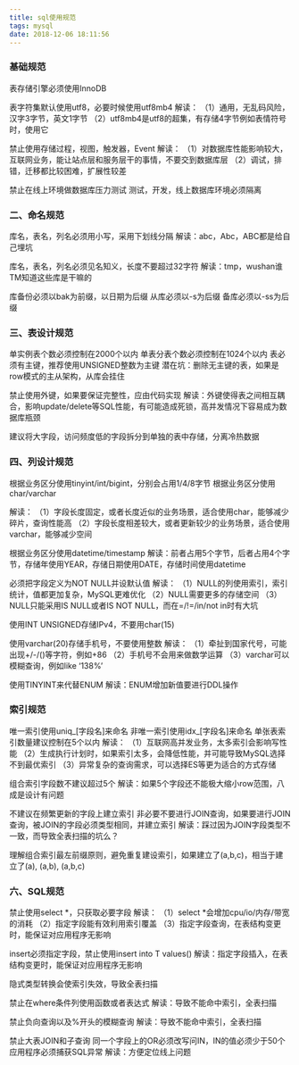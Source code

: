 ```yaml
---
title: sql使用规范
tags: mysql
date: 2018-12-06 18:11:56
---
```


### 基础规范
表存储引擎必须使用InnoDB

表字符集默认使用utf8，必要时候使用utf8mb4
解读：
（1）通用，无乱码风险，汉字3字节，英文1字节
（2）utf8mb4是utf8的超集，有存储4字节例如表情符号时，使用它

禁止使用存储过程，视图，触发器，Event
解读：
（1）对数据库性能影响较大，互联网业务，能让站点层和服务层干的事情，不要交到数据库层
（2）调试，排错，迁移都比较困难，扩展性较差

禁止在线上环境做数据库压力测试
测试，开发，线上数据库环境必须隔离

### 二、命名规范
库名，表名，列名必须用小写，采用下划线分隔
解读：abc，Abc，ABC都是给自己埋坑

库名，表名，列名必须见名知义，长度不要超过32字符
解读：tmp，wushan谁TM知道这些库是干嘛的

库备份必须以bak为前缀，以日期为后缀
从库必须以-s为后缀
备库必须以-ss为后缀

### 三、表设计规范
单实例表个数必须控制在2000个以内
单表分表个数必须控制在1024个以内
表必须有主键，推荐使用UNSIGNED整数为主键
潜在坑：删除无主键的表，如果是row模式的主从架构，从库会挂住

禁止使用外键，如果要保证完整性，应由代码实现
解读：外键使得表之间相互耦合，影响update/delete等SQL性能，有可能造成死锁，高并发情况下容易成为数据库瓶颈

建议将大字段，访问频度低的字段拆分到单独的表中存储，分离冷热数据

### 四、列设计规范
根据业务区分使用tinyint/int/bigint，分别会占用1/4/8字节
根据业务区分使用char/varchar

解读：
（1）字段长度固定，或者长度近似的业务场景，适合使用char，能够减少碎片，查询性能高
（2）字段长度相差较大，或者更新较少的业务场景，适合使用varchar，能够减少空间

根据业务区分使用datetime/timestamp
解读：前者占用5个字节，后者占用4个字节，存储年使用YEAR，存储日期使用DATE，存储时间使用datetime

必须把字段定义为NOT NULL并设默认值
解读：
（1）NULL的列使用索引，索引统计，值都更加复杂，MySQL更难优化
（2）NULL需要更多的存储空间
（3）NULL只能采用IS NULL或者IS NOT NULL，而在=/!=/in/not in时有大坑

使用INT UNSIGNED存储IPv4，不要用char(15)

使用varchar(20)存储手机号，不要使用整数
解读：
（1）牵扯到国家代号，可能出现+/-/()等字符，例如+86
（2）手机号不会用来做数学运算
（3）varchar可以模糊查询，例如like ‘138%’

使用TINYINT来代替ENUM
解读：ENUM增加新值要进行DDL操作

### 索引规范
唯一索引使用uniq_[字段名]来命名
非唯一索引使用idx_[字段名]来命名
单张表索引数量建议控制在5个以内
解读：
（1）互联网高并发业务，太多索引会影响写性能
（2）生成执行计划时，如果索引太多，会降低性能，并可能导致MySQL选择不到最优索引
（3）异常复杂的查询需求，可以选择ES等更为适合的方式存储

组合索引字段数不建议超过5个
解读：如果5个字段还不能极大缩小row范围，八成是设计有问题

不建议在频繁更新的字段上建立索引
非必要不要进行JOIN查询，如果要进行JOIN查询，被JOIN的字段必须类型相同，并建立索引
解读：踩过因为JOIN字段类型不一致，而导致全表扫描的坑么？

理解组合索引最左前缀原则，避免重复建设索引，如果建立了(a,b,c)，相当于建立了(a), (a,b), (a,b,c)

### 六、SQL规范
禁止使用select *，只获取必要字段
解读：
（1）select *会增加cpu/io/内存/带宽的消耗
（2）指定字段能有效利用索引覆盖
（3）指定字段查询，在表结构变更时，能保证对应用程序无影响

insert必须指定字段，禁止使用insert into T values()
解读：指定字段插入，在表结构变更时，能保证对应用程序无影响

隐式类型转换会使索引失效，导致全表扫描

禁止在where条件列使用函数或者表达式
解读：导致不能命中索引，全表扫描

禁止负向查询以及%开头的模糊查询
解读：导致不能命中索引，全表扫描

禁止大表JOIN和子查询
同一个字段上的OR必须改写问IN，IN的值必须少于50个
应用程序必须捕获SQL异常
解读：方便定位线上问题
